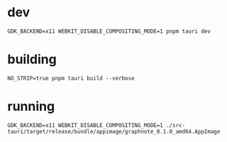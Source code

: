 # dev

```
GDK_BACKEND=x11 WEBKIT_DISABLE_COMPOSITING_MODE=1 pnpm tauri dev
```

# building

```
NO_STRIP=true pnpm tauri build --verbose
```

# running

```
GDK_BACKEND=x11 WEBKIT_DISABLE_COMPOSITING_MODE=1 ./src-tauri/target/release/bundle/appimage/graphnote_0.1.0_amd64.AppImage
```
